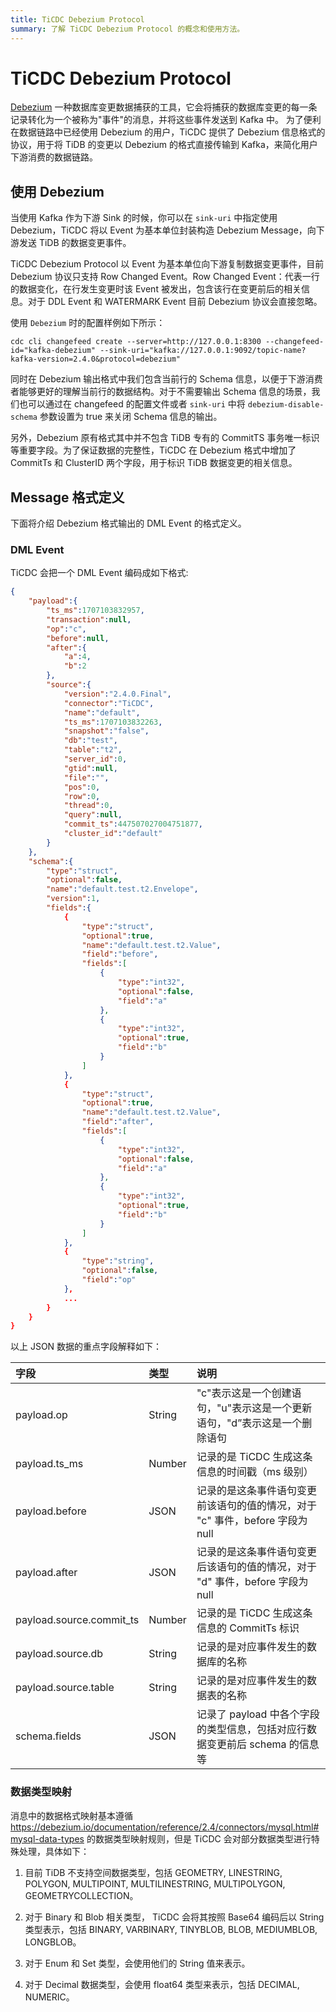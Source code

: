 ```yaml
---
title: TiCDC Debezium Protocol
summary: 了解 TiCDC Debezium Protocol 的概念和使用方法。
---
```


# TiCDC Debezium Protocol

[Debezium](https://debezium.io/) 一种数据库变更数据捕获的工具，它会将捕获的数据库变更的每一条记录转化为一个被称为"事件"的消息，并将这些事件发送到 Kafka 中。 为了便利在数据链路中已经使用 Debezium 的用户，TiCDC 提供了 Debezium 信息格式的协议，用于将 TiDB 的变更以 Debezium 的格式直接传输到 Kafka，来简化用户下游消费的数据链路。

## 使用 Debezium

当使用 Kafka 作为下游 Sink 的时候，你可以在 `sink-uri` 中指定使用 Debezium，TiCDC 将以 Event 为基本单位封装构造 Debezium Message，向下游发送 TiDB 的数据变更事件。

TiCDC Debezium Protocol 以 Event 为基本单位向下游复制数据变更事件，目前 Debezium 协议只支持 Row Changed Event。Row Changed Event：代表一行的数据变化，在行发生变更时该 Event 被发出，包含该行在变更前后的相关信息。对于 DDL Event 和 WATERMARK Event 目前 Debezium 协议会直接忽略。

使用 `Debezium` 时的配置样例如下所示：

```shell
cdc cli changefeed create --server=http://127.0.0.1:8300 --changefeed-id="kafka-debezium" --sink-uri="kafka://127.0.0.1:9092/topic-name?kafka-version=2.4.0&protocol=debezium"
```

同时在 Debezium 输出格式中我们包含当前行的 Schema 信息，以便于下游消费者能够更好的理解当前行的数据结构。对于不需要输出 Schema 信息的场景，我们也可以通过在 changefeed 的配置文件或者 `sink-uri` 中将 `debezium-disable-schema` 参数设置为 true 来关闭 Schema 信息的输出。

另外，Debezium 原有格式其中并不包含 TiDB 专有的 CommitTS 事务唯一标识等重要字段。为了保证数据的完整性，TiCDC 在 Debezium 格式中增加了 CommitTs 和 ClusterID 两个字段，用于标识 TiDB 数据变更的相关信息。

## Message 格式定义

下面将介绍 Debezium 格式输出的 DML Event 的格式定义。

### DML Event

TiCDC 会把一个 DML Event 编码成如下格式:

```json
{
    "payload":{
        "ts_ms":1707103832957,
        "transaction":null,
        "op":"c",
        "before":null,
        "after":{
            "a":4,
            "b":2
        },
        "source":{
            "version":"2.4.0.Final",
            "connector":"TiCDC",
            "name":"default",
            "ts_ms":1707103832263,
            "snapshot":"false",
            "db":"test",
            "table":"t2",
            "server_id":0,
            "gtid":null,
            "file":"",
            "pos":0,
            "row":0,
            "thread":0,
            "query":null,
            "commit_ts":447507027004751877,
            "cluster_id":"default"
        }
    },
    "schema":{
        "type":"struct",
        "optional":false,
        "name":"default.test.t2.Envelope",
        "version":1,
        "fields":{
            {
                "type":"struct",
                "optional":true,
                "name":"default.test.t2.Value",
                "field":"before",
                "fields":[
                    {
                        "type":"int32",
                        "optional":false,
                        "field":"a"
                    },
                    {
                        "type":"int32",
                        "optional":true,
                        "field":"b"
                    }
                ]
            },
            {
                "type":"struct",
                "optional":true,
                "name":"default.test.t2.Value",
                "field":"after",
                "fields":[
                    {
                        "type":"int32",
                        "optional":false,
                        "field":"a"
                    },
                    {
                        "type":"int32",
                        "optional":true,
                        "field":"b"
                    }
                ]
            },
            {
                "type":"string",
                "optional":false,
                "field":"op"
            },
            ...
        }
    }
}
```

以上 JSON 数据的重点字段解释如下：

| 字段      | 类型   | 说明                                                                      |
|:----------|:-------|:-------------------------------------------------------------------------|
| payload.op        | String | "c"表示这是一个创建语句，"u"表示这是一个更新语句，"d”表示这是一个删除语句          |
| payload.ts_ms     | Number | 记录的是 TiCDC 生成这条信息的时间戳（ms 级别）                                |
| payload.before    | JSON   | 记录的是这条事件语句变更前该语句的值的情况，对于 "c" 事件，before 字段为 null     |
| payload.after     | JSON   | 记录的是这条事件语句变更后该语句的值的情况，对于 "d" 事件，before 字段为 null     |
| payload.source.commit_ts     | Number   | 记录的是 TiCDC 生成这条信息的 CommitTs 标识                    |
| payload.source.db     | String   | 记录的是对应事件发生的数据库的名称                    |
| payload.source.table     | String   |  记录的是对应事件发生的数据表的名称                    |
| schema.fields     | JSON   |  记录了 payload 中各个字段的类型信息，包括对应行数据变更前后 schema 的信息等      |

### 数据类型映射

消息中的数据格式映射基本遵循 https://debezium.io/documentation/reference/2.4/connectors/mysql.html#mysql-data-types 的数据类型映射规则，但是 TiCDC 会对部分数据类型进行特殊处理，具体如下：

1. 目前 TiDB 不支持空间数据类型，包括 GEOMETRY, LINESTRING, POLYGON, MULTIPOINT, MULTILINESTRING, MULTIPOLYGON, GEOMETRYCOLLECTION。

2. 对于 Binary 和 Blob 相关类型， TiCDC 会将其按照 Base64 编码后以 String 类型表示，包括 BINARY, VARBINARY, TINYBLOB, BLOB, MEDIUMBLOB, LONGBLOB。

3. 对于 Enum 和 Set 类型，会使用他们的 String 值来表示。

4. 对于 Decimal 数据类型，会使用 float64 类型来表示，包括 DECIMAL, NUMERIC。